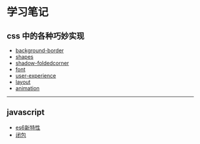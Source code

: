  

<h1 id="introduction">学习笔记</h1>

 
<h2 id="grammar">css 中的各种巧妙实现</h2>

- [background-border](css3-demo/2.html)
- [shapes](css3-demo/3.html)
- [shadow-foldedcorner](css3-demo/4.html)
- [font](css3-demo/5.html)
- [user-experience](css3-demo/6.html)
- [layout](css3-demo/7.html)
- [animation](css3-demo/8.html)
  

---

<h2 id="library">javascript</h2>

> 
- [es6新特性](js-demo/22.html)
- [闭包](js-demo/33.html)
 
 
